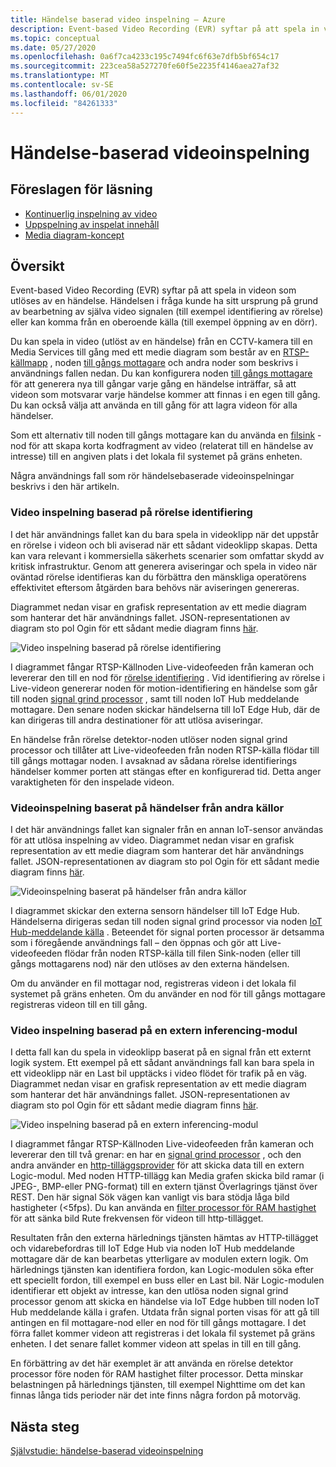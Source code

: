 ```yaml
---
title: Händelse baserad video inspelning – Azure
description: Event-based Video Recording (EVR) syftar på att spela in videon som utlöses av en händelse. Händelsen i fråga kunde ha sitt ursprung på grund av bearbetning av själva video signalen (till exempel identifiering av rörelse) eller kan komma från en oberoende källa (till exempel öppning av en dörr).  Några användnings fall som rör händelsebaserade videoinspelningar beskrivs i den här artikeln.
ms.topic: conceptual
ms.date: 05/27/2020
ms.openlocfilehash: 0a6f7ca4233c195c7494fc6f63e7dfb5bf654c17
ms.sourcegitcommit: 223cea58a527270fe60f5e2235f4146aea27af32
ms.translationtype: MT
ms.contentlocale: sv-SE
ms.lasthandoff: 06/01/2020
ms.locfileid: "84261333"
---
```

# <a name="event-based-video-recording"></a>Händelse-baserad videoinspelning  
 
## <a name="suggested-pre-reading"></a>Föreslagen för läsning  

* [Kontinuerlig inspelning av video](continuous-video-recording-concept.md)
* [Uppspelning av inspelat innehåll](video-playback-concept.md)
* [Media diagram-koncept](media-graph-concept.md)

## <a name="overview"></a>Översikt 

Event-based Video Recording (EVR) syftar på att spela in videon som utlöses av en händelse. Händelsen i fråga kunde ha sitt ursprung på grund av bearbetning av själva video signalen (till exempel identifiering av rörelse) eller kan komma från en oberoende källa (till exempel öppning av en dörr). 

Du kan spela in video (utlöst av en händelse) från en CCTV-kamera till en Media Services till gång med ett medie diagram som består av en [RTSP-källmapp](media-graph-concept.md#rtsp-source) , noden [till gångs mottagare](media-graph-concept.md#asset-sink) och andra noder som beskrivs i användnings fallen nedan. Du kan konfigurera noden [till gångs mottagare](media-graph-concept.md#asset-sink) för att generera nya till gångar varje gång en händelse inträffar, så att videon som motsvarar varje händelse kommer att finnas i en egen till gång. Du kan också välja att använda en till gång för att lagra videon för alla händelser. 

Som ett alternativ till noden till gångs mottagare kan du använda en [filsink](media-graph-concept.md#file-sink) -nod för att skapa korta kodfragment av video (relaterat till en händelse av intresse) till en angiven plats i det lokala fil systemet på gräns enheten. 

Några användnings fall som rör händelsebaserade videoinspelningar beskrivs i den här artikeln.

### <a name="video-recording-based-on-motion-detection"></a>Video inspelning baserad på rörelse identifiering  

I det här användnings fallet kan du bara spela in videoklipp när det uppstår en rörelse i videon och bli aviserad när ett sådant videoklipp skapas. Detta kan vara relevant i kommersiella säkerhets scenarier som omfattar skydd av kritisk infrastruktur. Genom att generera aviseringar och spela in video när oväntad rörelse identifieras kan du förbättra den mänskliga operatörens effektivitet eftersom åtgärden bara behövs när aviseringen genereras.

Diagrammet nedan visar en grafisk representation av ett medie diagram som hanterar det här användnings fallet. JSON-representationen av diagram sto pol Ogin för ett sådant medie diagram finns [här](https://github.com/Azure/live-video-analytics/blob/master/MediaGraph/topologies/evr-motion-assets/topology.json).

![Video inspelning baserad på rörelse identifiering](./media/event-based-video-recording/motion-detection.png)

I diagrammet fångar RTSP-Källnoden Live-videofeeden från kameran och levererar den till en nod för [rörelse identifiering](media-graph-concept.md#motion-detection-processor) . Vid identifiering av rörelse i Live-videon genererar noden för motion-identifiering en händelse som går till noden [signal grind processor](media-graph-concept.md#signal-gate-processor) , samt till noden IoT Hub meddelande mottagare. Den senare noden skickar händelserna till IoT Edge Hub, där de kan dirigeras till andra destinationer för att utlösa aviseringar. 

En händelse från rörelse detektor-noden utlöser noden signal grind processor och tillåter att Live-videofeeden från noden RTSP-källa flödar till till gångs mottagar noden. I avsaknad av sådana rörelse identifierings händelser kommer porten att stängas efter en konfigurerad tid. Detta anger varaktigheten för den inspelade videon.

### <a name="video-recording-based-on-events-from-other-sources"></a>Videoinspelning baserat på händelser från andra källor  

I det här användnings fallet kan signaler från en annan IoT-sensor användas för att utlösa inspelning av video. Diagrammet nedan visar en grafisk representation av ett medie diagram som hanterar det här användnings fallet. JSON-representationen av diagram sto pol Ogin för ett sådant medie diagram finns [här](https://github.com/Azure/live-video-analytics/blob/master/MediaGraph/topologies/evr-hubMessage-files/topology.json).

![Videoinspelning baserat på händelser från andra källor](./media/event-based-video-recording/other-sources.png)

I diagrammet skickar den externa sensorn händelser till IoT Edge Hub. Händelserna dirigeras sedan till noden signal grind processor via noden [IoT Hub-meddelande källa](media-graph-concept.md#iot-hub-message-source) . Beteendet för signal porten processor är detsamma som i föregående användnings fall – den öppnas och gör att Live-videofeeden flödar från noden RTSP-källa till filen Sink-noden (eller till gångs mottagarens nod) när den utlöses av den externa händelsen. 

Om du använder en fil mottagar nod, registreras videon i det lokala fil systemet på gräns enheten. Om du använder en nod för till gångs mottagare registreras videon till en till gång.

### <a name="video-recording-based-on-an-external-inferencing-module"></a>Video inspelning baserad på en extern inferencing-modul 

I detta fall kan du spela in videoklipp baserat på en signal från ett externt logik system. Ett exempel på ett sådant användnings fall kan bara spela in ett videoklipp när en Last bil upptäcks i video flödet för trafik på en väg. Diagrammet nedan visar en grafisk representation av ett medie diagram som hanterar det här användnings fallet. JSON-representationen av diagram sto pol Ogin för ett sådant medie diagram finns [här](https://github.com/Azure/live-video-analytics/blob/master/MediaGraph/topologies/evr-hubMessage-assets/topology.json).

![Video inspelning baserad på en extern inferencing-modul](./media/event-based-video-recording/external-inferencing-module.png)

I diagrammet fångar RTSP-Källnoden Live-videofeeden från kameran och levererar den till två grenar: en har en [signal grind processor](media-graph-concept.md#signal-gate-processor) , och den andra använder en [http-tilläggsprovider](media-graph-concept.md) för att skicka data till en extern Logic-modul. Med noden HTTP-tillägg kan Media grafen skicka bild ramar (i JPEG-, BMP-eller PNG-format) till en extern tjänst Överlagrings tjänst över REST. Den här signal Sök vägen kan vanligt vis bara stödja låga bild hastigheter (<5fps). Du kan använda en [filter processor för RAM hastighet](media-graph-concept.md#frame-rate-filter-processor) för att sänka bild Rute frekvensen för videon till http-tillägget.

Resultaten från den externa härlednings tjänsten hämtas av HTTP-tillägget och vidarebefordras till IoT Edge Hub via noden IoT Hub meddelande mottagare där de kan bearbetas ytterligare av modulen extern logik. Om härlednings tjänsten kan identifiera fordon, kan Logic-modulen söka efter ett speciellt fordon, till exempel en buss eller en Last bil. När Logic-modulen identifierar ett objekt av intresse, kan den utlösa noden signal grind processor genom att skicka en händelse via IoT Edge hubben till noden IoT Hub meddelande källa i grafen. Utdata från signal porten visas för att gå till antingen en fil mottagare-nod eller en nod för till gångs mottagare. I det förra fallet kommer videon att registreras i det lokala fil systemet på gräns enheten. I det senare fallet kommer videon att spelas in till en till gång.

En förbättring av det här exemplet är att använda en rörelse detektor processor före noden för RAM hastighet filter processor. Detta minskar belastningen på härlednings tjänsten, till exempel Nighttime om det kan finnas långa tids perioder när det inte finns några fordon på motorväg. 

## <a name="next-steps"></a>Nästa steg

[Självstudie: händelse-baserad videoinspelning](event-based-video-recording-tutorial.md)
